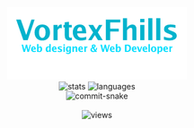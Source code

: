 <p align="center">
  <img src="images/title.png" alt="title"> <br/>
  <img height="100px" src="https://github-readme-stats.vercel.app/api?username=VortexFhills&hide_border=true&theme=github_dark&hide_title=true" alt="stats">
  <img height="100px" src="https://github-readme-stats.vercel.app/api/top-langs/?username=VortexFhills&layout=compact&theme=github_dark&hide_border=true&hide_title=true" alt="languages"> <br/>
  <img src="https://github.com/VortexFhills/VortexFhills/blob/output/github-contribution-grid-snake.svg" alt="commit-snake"> <br/><br/>
  <img src="https://komarev.com/ghpvc/?username=VortexFhills&color=85c4ff&style=flat" alt="views">
<p>

